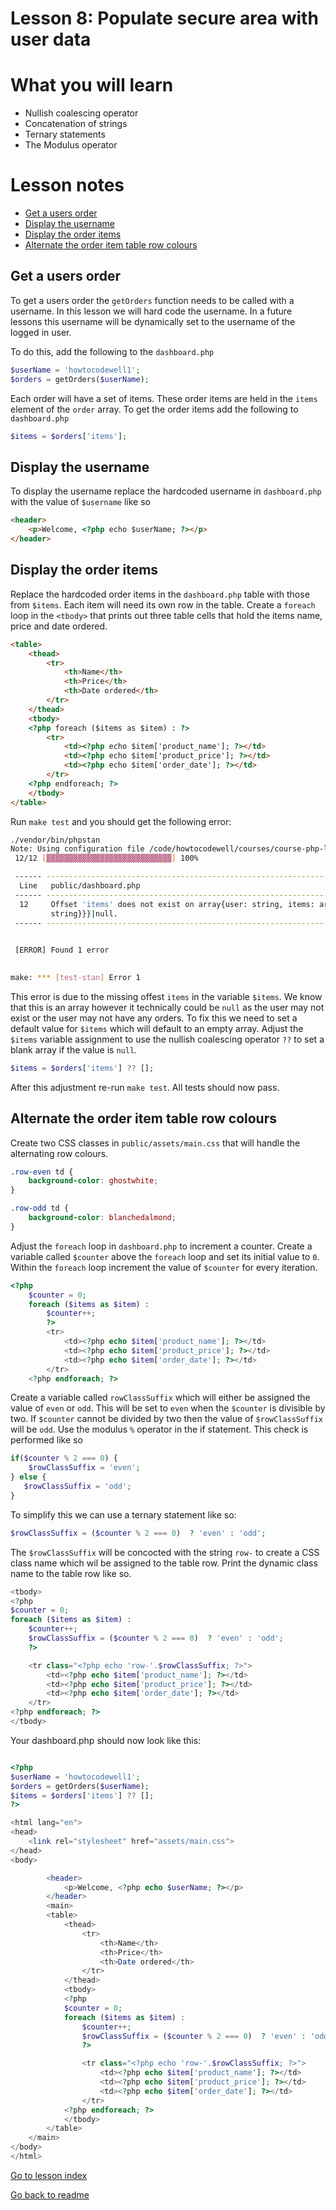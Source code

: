 # Lesson 8: Populate secure area with user data

# What you will learn
- Nullish coalescing operator
- Concatenation of strings
- Ternary statements
- The Modulus operator

# Lesson notes
- [Get a users order](lesson_8.md#get-a-users-order)
- [Display the username](lesson_8#display-the-username)
- [Display the order items](lesson_8.md#display-the-order-items)
- [Alternate the order item table row colours](lesson_8.md#alternate-the-order-item-table-row-colours)


## Get a users order
To get a users order the `getOrders` function needs to be called with a username.
In this lesson we will hard code the username. In a future lessons this username will be dynamically set to the username of the logged in user.

To do this, add the following to the `dashboard.php`
```php
$userName = 'howtocodewell1';
$orders = getOrders($userName);
```

Each order will have a set of items.  These order items are held in the `items` element of the `order` array. 
To get the order items add the following to `dashboard.php`
```php
$items = $orders['items'];
```

## Display the username

To display the username replace the hardcoded username in `dashboard.php` with the value of `$username` like so

```html
<header>
    <p>Welcome, <?php echo $userName; ?></p>
</header>
```

## Display the order items
Replace the hardcoded order items in the `dashboard.php` table with those from `$items`.
Each item will need its own row in the table. Create a `foreach` loop in the `<tbody>` that prints out three table cells that hold the items name, price and date ordered.

```html
<table>
    <thead>
        <tr>
            <th>Name</th>
            <th>Price</th>
            <th>Date ordered</th>
        </tr>
    </thead>
    <tbody>
    <?php foreach ($items as $item) : ?>
        <tr>
            <td><?php echo $item['product_name']; ?></td>
            <td><?php echo $item['product_price']; ?></td>
            <td><?php echo $item['order_date']; ?></td>
        </tr>
    <?php endforeach; ?>
    </tbody>
</table>
```
Run `make test` and you should get the following error:

```bash
./vendor/bin/phpstan
Note: Using configuration file /code/howtocodewell/courses/course-php-login/project/phpstan.neon.
 12/12 [▓▓▓▓▓▓▓▓▓▓▓▓▓▓▓▓▓▓▓▓▓▓▓▓▓▓▓▓] 100%

 ------ ------------------------------------------------------------------------------------------------------------------------------- 
  Line   public/dashboard.php                                                                                                           
 ------ ------------------------------------------------------------------------------------------------------------------------------- 
  12     Offset 'items' does not exist on array{user: string, items: array{array{product_name: string, product_price: int, order_date:  
         string}}}|null.                                                                                                                
 ------ ------------------------------------------------------------------------------------------------------------------------------- 

                                                                                                                        
 [ERROR] Found 1 error                                                                                                  
                                                                                                                        

make: *** [test-stan] Error 1
```

This error is due to the missing offest `items` in the variable `$items`. We know that this is an array however it technically could be `null` as the user may not exist or the user may not have any orders.
To fix this we need to set a default value for `$items` which will default to an empty array.
Adjust the `$items` variable assignment to use the nullish coalescing operator `??` to set a blank array if the value is `null`.
```php
$items = $orders['items'] ?? [];
```
After this adjustment re-run `make test`. All tests should now pass.

## Alternate the order item table row colours
Create two CSS classes in `public/assets/main.css` that will handle the alternating row colours.
``` css
.row-even td {
    background-color: ghostwhite;
}

.row-odd td {
    background-color: blanchedalmond;
}
```

Adjust the `foreach` loop in `dashboard.php` to increment a counter.
Create a variable called `$counter` above the `foreach` loop and set its initial value to `0`.
Within the `foreach` loop increment the value of `$counter` for every iteration.
```php
<?php
    $counter = 0;
    foreach ($items as $item) :
        $counter++;
        ?>
        <tr>
            <td><?php echo $item['product_name']; ?></td>
            <td><?php echo $item['product_price']; ?></td>
            <td><?php echo $item['order_date']; ?></td>
        </tr>
    <?php endforeach; ?>
```
Create a variable called `rowClassSuffix` which will either be assigned the value of `even` or `odd`. This will be set to `even` when the `$counter` is divisible by two. If `$counter` cannot be divided by two then the value of `$rowClassSuffix` will be `odd`.
Use the modulus `%` operator in the if statement. This check is performed like so
```php
if($counter % 2 === 0) {
    $rowClassSuffix = 'even';
} else {
   $rowClassSuffix = 'odd';
}
```
To simplify this we can use a ternary statement like so:
```php
$rowClassSuffix = ($counter % 2 === 0)  ? 'even' : 'odd';
```
The `$rowClassSuffix` will be concocted with the string `row-` to create a CSS class name which wil be assigned to the table row.
Print the dynamic class name to the table row like so.
```php
<tbody>
<?php
$counter = 0;
foreach ($items as $item) :
    $counter++;
    $rowClassSuffix = ($counter % 2 === 0)  ? 'even' : 'odd';
    ?>

    <tr class="<?php echo 'row-'.$rowClassSuffix; ?>">
        <td><?php echo $item['product_name']; ?></td>
        <td><?php echo $item['product_price']; ?></td>
        <td><?php echo $item['order_date']; ?></td>
    </tr>
<?php endforeach; ?>
</tbody>
```
Your dashboard.php should now look like this:

```php

<?php
$userName = 'howtocodewell1';
$orders = getOrders($userName);
$items = $orders['items'] ?? [];
?>

<html lang="en">
<head>
    <link rel="stylesheet" href="assets/main.css">
</head>
<body>

        <header>
            <p>Welcome, <?php echo $userName; ?></p>
        </header>
        <main>
        <table>
            <thead>
                <tr>
                    <th>Name</th>
                    <th>Price</th>
                    <th>Date ordered</th>
                </tr>
            </thead>
            <tbody>
            <?php
            $counter = 0;
            foreach ($items as $item) :
                $counter++;
                $rowClassSuffix = ($counter % 2 === 0)  ? 'even' : 'odd';
                ?>

                <tr class="<?php echo 'row-'.$rowClassSuffix; ?>">
                    <td><?php echo $item['product_name']; ?></td>
                    <td><?php echo $item['product_price']; ?></td>
                    <td><?php echo $item['order_date']; ?></td>
                </tr>
            <?php endforeach; ?>
            </tbody>
        </table>
    </main>
</body>
</html>
```

[Go to lesson index](index.md)

[Go back to readme](../../README.md)